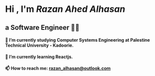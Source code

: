 # Hi , I'm **_Razan Ahed Alhasan_**
## a Software Engineer :woman_technologist:
#### 🔭 I’m currently studying Computer Systems Engineering at Palestine Technical University - Kadoorie.
#### 🌱 I’m currently learning Reactjs.
#### 📫 How to reach me: razan_alhasan@outlook.com
<!--
**Razan-Alhasan/Razan-Alhasan** is a ✨ _special_ ✨ repository because its `README.md` (this file) appears on your GitHub profile.

Here are some ideas to get you started:

- 🔭 I’m currently working on ...
- 🌱 I’m currently learning ...
- 👯 I’m looking to collaborate on ...
- 🤔 I’m looking for help with ...
- 💬 Ask me about ...
- 📫 How to reach me: ...
- 😄 Pronouns: ...
- ⚡ Fun fact: ...
-->

